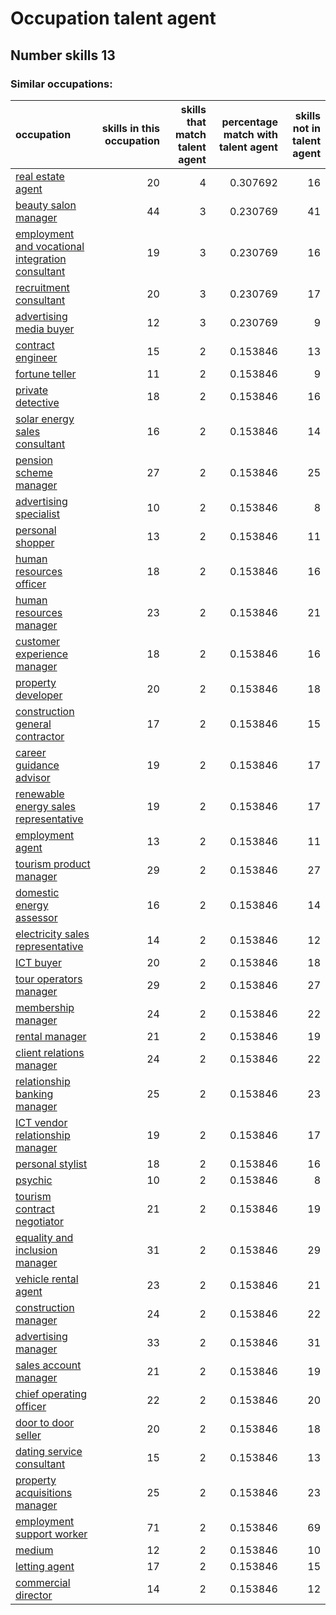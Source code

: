 # Occupation talent agent
## Number skills 13
### Similar occupations:
| occupation                                                                                              |   skills in this occupation |   skills that match talent agent |   percentage match with talent agent |   skills not in talent agent |
|:--------------------------------------------------------------------------------------------------------|----------------------------:|---------------------------------:|-------------------------------------:|-----------------------------:|
| [real estate agent](real_estate_agent.md)                                                               |                          20 |                                4 |                             0.307692 |                           16 |
| [beauty salon manager](beauty_salon_manager.md)                                                         |                          44 |                                3 |                             0.230769 |                           41 |
| [employment and vocational integration consultant](employment_and_vocational_integration_consultant.md) |                          19 |                                3 |                             0.230769 |                           16 |
| [recruitment consultant](recruitment_consultant.md)                                                     |                          20 |                                3 |                             0.230769 |                           17 |
| [advertising media buyer](advertising_media_buyer.md)                                                   |                          12 |                                3 |                             0.230769 |                            9 |
| [contract engineer](contract_engineer.md)                                                               |                          15 |                                2 |                             0.153846 |                           13 |
| [fortune teller](fortune_teller.md)                                                                     |                          11 |                                2 |                             0.153846 |                            9 |
| [private detective](private_detective.md)                                                               |                          18 |                                2 |                             0.153846 |                           16 |
| [solar energy sales consultant](solar_energy_sales_consultant.md)                                       |                          16 |                                2 |                             0.153846 |                           14 |
| [pension scheme manager](pension_scheme_manager.md)                                                     |                          27 |                                2 |                             0.153846 |                           25 |
| [advertising specialist](advertising_specialist.md)                                                     |                          10 |                                2 |                             0.153846 |                            8 |
| [personal shopper](personal_shopper.md)                                                                 |                          13 |                                2 |                             0.153846 |                           11 |
| [human resources officer](human_resources_officer.md)                                                   |                          18 |                                2 |                             0.153846 |                           16 |
| [human resources manager](human_resources_manager.md)                                                   |                          23 |                                2 |                             0.153846 |                           21 |
| [customer experience manager](customer_experience_manager.md)                                           |                          18 |                                2 |                             0.153846 |                           16 |
| [property developer](property_developer.md)                                                             |                          20 |                                2 |                             0.153846 |                           18 |
| [construction general contractor](construction_general_contractor.md)                                   |                          17 |                                2 |                             0.153846 |                           15 |
| [career guidance advisor](career_guidance_advisor.md)                                                   |                          19 |                                2 |                             0.153846 |                           17 |
| [renewable energy sales representative](renewable_energy_sales_representative.md)                       |                          19 |                                2 |                             0.153846 |                           17 |
| [employment agent](employment_agent.md)                                                                 |                          13 |                                2 |                             0.153846 |                           11 |
| [tourism product manager](tourism_product_manager.md)                                                   |                          29 |                                2 |                             0.153846 |                           27 |
| [domestic energy assessor](domestic_energy_assessor.md)                                                 |                          16 |                                2 |                             0.153846 |                           14 |
| [electricity sales representative](electricity_sales_representative.md)                                 |                          14 |                                2 |                             0.153846 |                           12 |
| [ICT buyer](ICT_buyer.md)                                                                               |                          20 |                                2 |                             0.153846 |                           18 |
| [tour operators manager](tour_operators_manager.md)                                                     |                          29 |                                2 |                             0.153846 |                           27 |
| [membership manager](membership_manager.md)                                                             |                          24 |                                2 |                             0.153846 |                           22 |
| [rental manager](rental_manager.md)                                                                     |                          21 |                                2 |                             0.153846 |                           19 |
| [client relations manager](client_relations_manager.md)                                                 |                          24 |                                2 |                             0.153846 |                           22 |
| [relationship banking manager](relationship_banking_manager.md)                                         |                          25 |                                2 |                             0.153846 |                           23 |
| [ICT vendor relationship manager](ICT_vendor_relationship_manager.md)                                   |                          19 |                                2 |                             0.153846 |                           17 |
| [personal stylist](personal_stylist.md)                                                                 |                          18 |                                2 |                             0.153846 |                           16 |
| [psychic](psychic.md)                                                                                   |                          10 |                                2 |                             0.153846 |                            8 |
| [tourism contract negotiator](tourism_contract_negotiator.md)                                           |                          21 |                                2 |                             0.153846 |                           19 |
| [equality and inclusion manager](equality_and_inclusion_manager.md)                                     |                          31 |                                2 |                             0.153846 |                           29 |
| [vehicle rental agent](vehicle_rental_agent.md)                                                         |                          23 |                                2 |                             0.153846 |                           21 |
| [construction manager](construction_manager.md)                                                         |                          24 |                                2 |                             0.153846 |                           22 |
| [advertising manager](advertising_manager.md)                                                           |                          33 |                                2 |                             0.153846 |                           31 |
| [sales account manager](sales_account_manager.md)                                                       |                          21 |                                2 |                             0.153846 |                           19 |
| [chief operating officer](chief_operating_officer.md)                                                   |                          22 |                                2 |                             0.153846 |                           20 |
| [door to door seller](door_to_door_seller.md)                                                           |                          20 |                                2 |                             0.153846 |                           18 |
| [dating service consultant](dating_service_consultant.md)                                               |                          15 |                                2 |                             0.153846 |                           13 |
| [property acquisitions manager](property_acquisitions_manager.md)                                       |                          25 |                                2 |                             0.153846 |                           23 |
| [employment support worker](employment_support_worker.md)                                               |                          71 |                                2 |                             0.153846 |                           69 |
| [medium](medium.md)                                                                                     |                          12 |                                2 |                             0.153846 |                           10 |
| [letting agent](letting_agent.md)                                                                       |                          17 |                                2 |                             0.153846 |                           15 |
| [commercial director](commercial_director.md)                                                           |                          14 |                                2 |                             0.153846 |                           12 |
